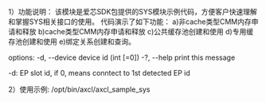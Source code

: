 1）功能说明：
该模块是爱芯SDK包提供的SYS模块示例代码，方便客户快速理解和掌握SYS相关接口的使用。
代码演示了如下功能：
a)非cache类型CMM内存申请和释放
b)cache类型CMM内存申请和释放
c)公共缓存池创建和使用
d)专用缓存池创建和使用
e)绑定关系创建和查询。

options:
  -d, --device    device id (int [=0])
  -?, --help      print this message

-d: EP slot id, if 0, means conntect to 1st detected EP id

2）使用示例:
/opt/bin/axcl/axcl_sample_sys